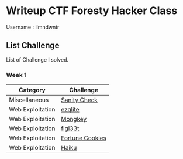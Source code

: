 # Writeup CTF Foresty Hacker Class
Username : ilmndwntr

## List Challenge
List of Challenge I solved.

### Week 1
| Category | Challenge |
| --- | --- |
| Miscellaneous | [Sanity Check](/Miscellaneous/Sanity%20Check)
| Web Exploitation | [ezqlite](/Web%20Exploitation/ezqlite)
| Web Exploitation | [Mongkey](/Web%20Exploitation/Mongkey/)
| Web Exploitation | [figl33t](/Web%20Exploitation/figl33t/)
| Web Exploitation | [Fortune Cookies](/Web%20Exploitation/Fortune%20Cookies/)
| Web Exploitation | [Haiku](/Web%20Exploitation/Haiku/)
